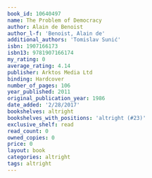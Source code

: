```yaml
---
book_id: 10640497
name: The Problem of Democracy
author: Alain de Benoist
author_l-f: 'Benoist, Alain de'
additional_authors: 'Tomislav Sunić'
isbn: 1907166173
isbn13: 9781907166174
my_rating: 0
average_rating: 4.14
publisher: Arktos Media Ltd
binding: Hardcover
number_of_pages: 106
year_published: 2011
original_publication_year: 1986
date_added: '2/28/2017'
bookshelves: altright
bookshelves_with_positions: 'altright (#23)'
exclusive_shelf: read
read_count: 0
owned_copies: 0
price: 0
layout: book
categories: altright
tags: altright
---
```

